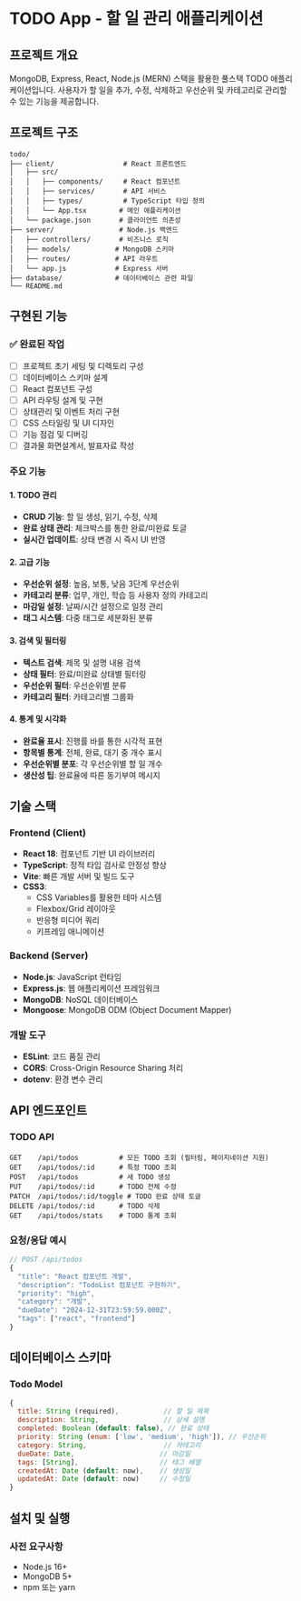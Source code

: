 # TODO App - 할 일 관리 애플리케이션

## 프로젝트 개요
MongoDB, Express, React, Node.js (MERN) 스택을 활용한 풀스택 TODO 애플리케이션입니다.
사용자가 할 일을 추가, 수정, 삭제하고 우선순위 및 카테고리로 관리할 수 있는 기능을 제공합니다.

## 프로젝트 구조
```
todo/
├── client/                 # React 프론트엔드
│   ├── src/
│   │   ├── components/     # React 컴포넌트
│   │   ├── services/       # API 서비스
│   │   ├── types/          # TypeScript 타입 정의
│   │   └── App.tsx        # 메인 애플리케이션
│   └── package.json       # 클라이언트 의존성
├── server/                # Node.js 백엔드
│   ├── controllers/       # 비즈니스 로직
│   ├── models/           # MongoDB 스키마
│   ├── routes/           # API 라우트
│   └── app.js            # Express 서버
├── database/             # 데이터베이스 관련 파일
└── README.md
```

## 구현된 기능

### ✅ 완료된 작업
- [ ] 프로젝트 초기 세팅 및 디렉토리 구성
- [ ] 데이터베이스 스키마 설계
- [ ] React 컴포넌트 구성
- [ ] API 라우팅 설계 및 구현
- [ ] 상태관리 및 이벤트 처리 구현
- [ ] CSS 스타일링 및 UI 디자인
- [ ] 기능 점검 및 디버깅
- [ ] 결과물 화면설계서, 발표자료 작성

### 주요 기능

#### 1. TODO 관리
- **CRUD 기능**: 할 일 생성, 읽기, 수정, 삭제
- **완료 상태 관리**: 체크박스를 통한 완료/미완료 토글
- **실시간 업데이트**: 상태 변경 시 즉시 UI 반영

#### 2. 고급 기능
- **우선순위 설정**: 높음, 보통, 낮음 3단계 우선순위
- **카테고리 분류**: 업무, 개인, 학습 등 사용자 정의 카테고리
- **마감일 설정**: 날짜/시간 설정으로 일정 관리
- **태그 시스템**: 다중 태그로 세분화된 분류

#### 3. 검색 및 필터링
- **텍스트 검색**: 제목 및 설명 내용 검색
- **상태 필터**: 완료/미완료 상태별 필터링
- **우선순위 필터**: 우선순위별 분류
- **카테고리 필터**: 카테고리별 그룹화

#### 4. 통계 및 시각화
- **완료율 표시**: 진행률 바를 통한 시각적 표현
- **항목별 통계**: 전체, 완료, 대기 중 개수 표시
- **우선순위별 분포**: 각 우선순위별 할 일 개수
- **생산성 팁**: 완료율에 따른 동기부여 메시지

## 기술 스택

### Frontend (Client)
- **React 18**: 컴포넌트 기반 UI 라이브러리
- **TypeScript**: 정적 타입 검사로 안정성 향상
- **Vite**: 빠른 개발 서버 및 빌드 도구
- **CSS3**:
  - CSS Variables를 활용한 테마 시스템
  - Flexbox/Grid 레이아웃
  - 반응형 미디어 쿼리
  - 키프레임 애니메이션

### Backend (Server)
- **Node.js**: JavaScript 런타임
- **Express.js**: 웹 애플리케이션 프레임워크
- **MongoDB**: NoSQL 데이터베이스
- **Mongoose**: MongoDB ODM (Object Document Mapper)

### 개발 도구
- **ESLint**: 코드 품질 관리
- **CORS**: Cross-Origin Resource Sharing 처리
- **dotenv**: 환경 변수 관리

## API 엔드포인트

### TODO API
```
GET    /api/todos          # 모든 TODO 조회 (필터링, 페이지네이션 지원)
GET    /api/todos/:id      # 특정 TODO 조회
POST   /api/todos          # 새 TODO 생성
PUT    /api/todos/:id      # TODO 전체 수정
PATCH  /api/todos/:id/toggle # TODO 완료 상태 토글
DELETE /api/todos/:id      # TODO 삭제
GET    /api/todos/stats    # TODO 통계 조회
```

### 요청/응답 예시
```javascript
// POST /api/todos
{
  "title": "React 컴포넌트 개발",
  "description": "TodoList 컴포넌트 구현하기",
  "priority": "high",
  "category": "개발",
  "dueDate": "2024-12-31T23:59:59.000Z",
  "tags": ["react", "frontend"]
}
```

## 데이터베이스 스키마

### Todo Model
```javascript
{
  title: String (required),           // 할 일 제목
  description: String,                // 상세 설명
  completed: Boolean (default: false), // 완료 상태
  priority: String (enum: ['low', 'medium', 'high']), // 우선순위
  category: String,                   // 카테고리
  dueDate: Date,                     // 마감일
  tags: [String],                    // 태그 배열
  createdAt: Date (default: now),    // 생성일
  updatedAt: Date (default: now)     // 수정일
}
```

## 설치 및 실행

### 사전 요구사항
- Node.js 16+
- MongoDB 5+
- npm 또는 yarn
